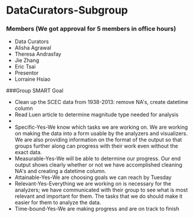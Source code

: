 DataCurators-Subgroup
=====================


### Members (We got approval for 5 members in office hours)

* Data Curators
 * Alisha Agrawal
 * Theresa Andrasfay
 * Jie Zhang
 * Eric Tsai
* Presentor
 * Lorraine Hsiao 
 
###Group SMART Goal

* Clean up the SCEC data from 1938-2013: remove NA's, create datetime column
* Read Luen article to determine magnitude type needed for analysis
* 
* Specific-Yes-We know which tasks we are working on.  We are working on making the data into a form usable by the analyzers and visualizers.  We are also providing information on the format of the output so that groups further along can progress with their work even without the exact data.
* Measurable-Yes-We will be able to determine our progress.  Our end output shows clearly whether or not we have accomplished cleaning NA's and creating a datetime column.  
* Attainable-Yes-We are choosing goals we can reach by Tuesday
* Relevant-Yes-Everything we are working on is necessary for the analyzers; we have communicated with their group to see what is most relevant and important for them.  The tasks that we do should make it easier for them to analyze the data.  
* Time-bound-Yes-We are making progress and are on track to finish

